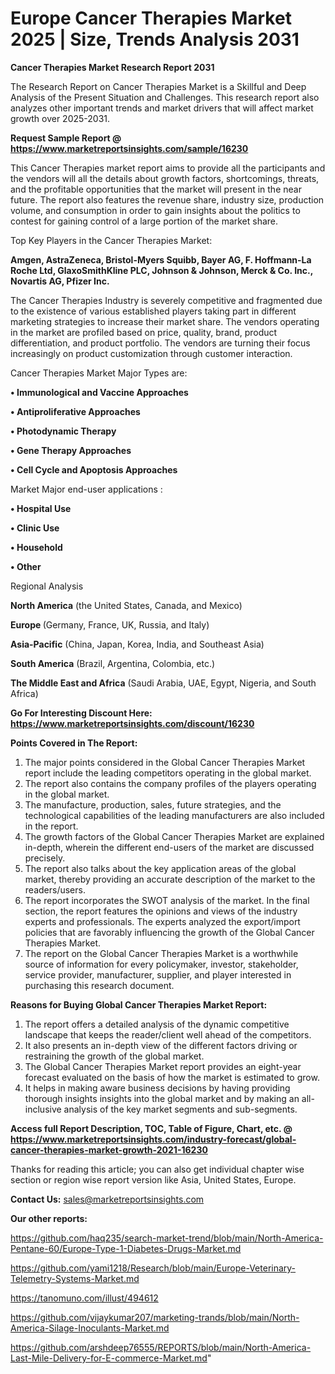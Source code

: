 # Europe Cancer Therapies Market 2025 | Size, Trends Analysis 2031

<strong>Cancer Therapies Market Research Report 2031</strong>

The Research Report on Cancer Therapies Market is a Skillful and Deep Analysis of the Present Situation and Challenges. This research report also analyzes other important trends and market drivers that will affect market growth over 2025-2031.

<strong>Request Sample Report @ <a href=https://www.marketreportsinsights.com/sample/16230>https://www.marketreportsinsights.com/sample/16230</a></strong>

This Cancer Therapies market report aims to provide all the participants and the vendors will all the details about growth factors, shortcomings, threats, and the profitable opportunities that the market will present in the near future. The report also features the revenue share, industry size, production volume, and consumption in order to gain insights about the politics to contest for gaining control of a large portion of the market share.

Top Key Players in the Cancer Therapies Market:

<strong>Amgen, AstraZeneca, Bristol-Myers Squibb, Bayer AG, F. Hoffmann-La Roche Ltd, GlaxoSmithKline PLC, Johnson & Johnson, Merck & Co. Inc., Novartis AG, Pfizer Inc.</strong>

The Cancer Therapies Industry is severely competitive and fragmented due to the existence of various established players taking part in different marketing strategies to increase their market share. The vendors operating in the market are profiled based on price, quality, brand, product differentiation, and product portfolio. The vendors are turning their focus increasingly on product customization through customer interaction.

Cancer Therapies Market Major Types are:

<strong>• Immunological and Vaccine Approaches

• Antiproliferative Approaches

• Photodynamic Therapy

• Gene Therapy Approaches

• Cell Cycle and Apoptosis Approaches</strong>

Market Major end-user applications :

<strong>• Hospital Use

• Clinic Use

• Household

• Other</strong>

Regional Analysis

</u><strong><b>North America</b></strong> (the United States, Canada, and Mexico)

<strong><b>Europe </b></strong>(Germany, France, UK, Russia, and Italy)

<strong><b>Asia-Pacific</b></strong> (China, Japan, Korea, India, and Southeast Asia)

<strong><b>South America</b></strong> (Brazil, Argentina, Colombia, etc.)

<strong><b>The Middle East and Africa</b></strong> (Saudi Arabia, UAE, Egypt, Nigeria, and South Africa)

<strong>Go For Interesting Discount Here: <a href=https://www.marketreportsinsights.com/discount/16230>https://www.marketreportsinsights.com/discount/16230</a></strong>

<strong>Points Covered in The Report:</strong>
<ol>
  <li>The major points considered in the Global Cancer Therapies Market report include the leading competitors operating in the global market.</li>
  <li>The report also contains the company profiles of the players operating in the global market.</li>
  <li>The manufacture, production, sales, future strategies, and the technological capabilities of the leading manufacturers are also included in the report.</li>
  <li>The growth factors of the Global Cancer Therapies Market are explained in-depth, wherein the different end-users of the market are discussed precisely.</li>
  <li>The report also talks about the key application areas of the global market, thereby providing an accurate description of the market to the readers/users.</li>
  <li>The report incorporates the SWOT analysis of the market. In the final section, the report features the opinions and views of the industry experts and professionals. The experts analyzed the export/import policies that are favorably influencing the growth of the Global Cancer Therapies Market.</li>
  <li>The report on the Global Cancer Therapies Market is a worthwhile source of information for every policymaker, investor, stakeholder, service provider, manufacturer, supplier, and player interested in purchasing this research document.</li>
</ol>
<strong>Reasons for Buying Global Cancer Therapies Market Report:</strong>

<ol>
  <li>The report offers a detailed analysis of the dynamic competitive landscape that keeps the reader/client well ahead of the competitors.</li>
  <li>It also presents an in-depth view of the different factors driving or restraining the growth of the global market.</li>
  <li>The Global Cancer Therapies Market report provides an eight-year forecast evaluated on the basis of how the market is estimated to grow.</li>
  <li>It helps in making aware business decisions by having providing thorough insights insights into the global market and by making an all-inclusive analysis of the key market segments and sub-segments.</li>
</ol>
<strong>Access full Report Description, TOC, Table of Figure, Chart, etc. @ <a href=https://www.marketreportsinsights.com/industry-forecast/global-cancer-therapies-market-growth-2021-16230>https://www.marketreportsinsights.com/industry-forecast/global-cancer-therapies-market-growth-2021-16230</a></strong>


Thanks for reading this article; you can also get individual chapter wise section or region wise report version like Asia, United States, Europe.

<strong>Contact Us:</strong>
sales@marketreportsinsights.com

<strong>Our other reports:</strong>

<a href=https://github.com/haq235/search-market-trend/blob/main/North-America-Pentane-60/Europe-Type-1-Diabetes-Drugs-Market.md>https://github.com/haq235/search-market-trend/blob/main/North-America-Pentane-60/Europe-Type-1-Diabetes-Drugs-Market.md</a>

<a href=https://github.com/yami1218/Research/blob/main/Europe-Veterinary-Telemetry-Systems-Market.md>https://github.com/yami1218/Research/blob/main/Europe-Veterinary-Telemetry-Systems-Market.md</a>

<a href=https://tanomuno.com/illust/494612>https://tanomuno.com/illust/494612</a>

<a href=https://github.com/vijaykumar207/marketing-trands/blob/main/North-America-Silage-Inoculants-Market.md>https://github.com/vijaykumar207/marketing-trands/blob/main/North-America-Silage-Inoculants-Market.md</a>

<a href=https://github.com/arshdeep76555/REPORTS/blob/main/North-America-Last-Mile-Delivery-for-E-commerce-Market.md>https://github.com/arshdeep76555/REPORTS/blob/main/North-America-Last-Mile-Delivery-for-E-commerce-Market.md</a>"
